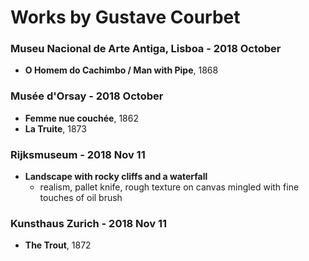 # Works by Gustave Courbet

### Museu Nacional de Arte Antiga, Lisboa - 2018 October
- **O Homem do Cachimbo / Man with Pipe**, 1868

### Musée d'Orsay - 2018 October 
- **Femme nue couchée**, 1862
- **La Truite**, 1873

### Rijksmuseum - 2018 Nov 11
- **Landscape with rocky cliffs and a waterfall**
	- realism, pallet knife, rough texture on canvas mingled with fine touches of oil brush
	
### Kunsthaus Zurich - 2018 Nov 11
- **The Trout**, 1872